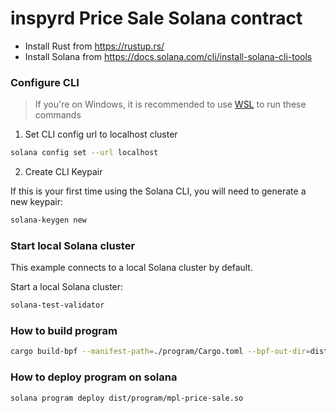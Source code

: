 # inspyrd Price Sale Solana contract

- Install Rust from https://rustup.rs/
- Install Solana from https://docs.solana.com/cli/install-solana-cli-tools

### Configure CLI

> If you're on Windows, it is recommended to use [WSL](https://docs.microsoft.com/en-us/windows/wsl/install-win10) to run these commands

1. Set CLI config url to localhost cluster

```bash
solana config set --url localhost
```

2. Create CLI Keypair

If this is your first time using the Solana CLI, you will need to generate a new keypair:

```bash
solana-keygen new
```

### Start local Solana cluster

This example connects to a local Solana cluster by default.

Start a local Solana cluster:
```bash
solana-test-validator
```

### How to build program

```sh
cargo build-bpf --manifest-path=./program/Cargo.toml --bpf-out-dir=dist/program
```


### How to deploy program on solana

```sh
solana program deploy dist/program/mpl-price-sale.so
```
